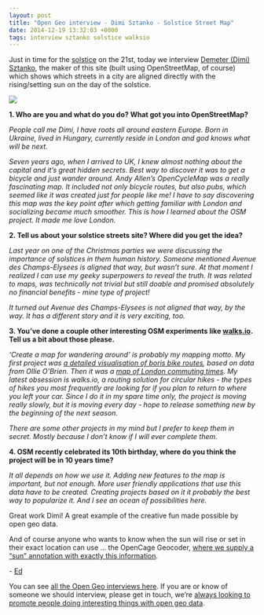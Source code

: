 ```yaml
--- 
layout: post
title: "Open Geo interview - Dimi Sztanko - Solstice Street Map"
date: 2014-12-19 13:32:03 +0000
tags: interview sztanko solstice walksio
---
```

Just in time for the [solstice](http://en.wikipedia.org/wiki/Solstice) on the 21st, today we interview [Demeter (Dimi) Sztanko](http://about.me/sztanko), the maker of this site (built using OpenStreetMap, of course) which shows which streets in a city are aligned directly with the rising/setting sun on the day of the solstice.

[![](/images/tumblr_inline_ngtx1hqpfJ1siukvl.png)](http://sztanko.github.io/solsticestreets/cities/london.html)

**1\. Who are you and what do you do? What got you into OpenStreetMap?**

_People call me Dimi, I have roots all around eastern Europe. Born in Ukraine, lived in Hungary, currently reside in London and god knows what will be next._

_Seven years ago, when I arrived to UK, I knew almost nothing about the capital and it’s great hidden secrets. Best way to discover it was to get a bicycle and just wander around. Andy Allen’s OpenCycleMap was a really fascinating map. It included not only bicycle routes, but also pubs, which seemed like it was created just for people like me! I have to say discovering this map was the key point after which getting familiar with London and socializing became much smoother. This is how I learned about the OSM project. It made me love London._

**2\. Tell us about your solstice streets site? Where did you get the idea?**

_Last year on one of the Christmas parties we were discussing the importance of solstices in them human history. Someone mentioned Avenue des Champs-Elysees is aligned that way, but wasn’t sure. At that moment I realized I can use my geeky superpowers to reveal the truth. It was related to maps, was technically not trivial but still doable and promised absolutely no financial benefits - mine type of project!_

_It turned out Avenue des Champs-Elysees is not aligned that way, by the way. It has a different story and it is very exciting, too._

**3\. You’ve done a couple other interesting OSM experiments like [walks.io](http://walks.io/). Tell us a bit about those please.**

_‘Create a map for wandering around’ is probably my mapping motto. My first project was [a detailed visualisation of boris bike routes](http://borisbikes.saltaku.com/), based on data from Ollie O'Brien. Then it was a [map of London commuting times](http://saltaku.com/). My latest obsession is walks.io, a routing solution for circular hikes - the types of hikes you most frequently are looking for if you plan to return to where you left your car. Since I do it in my spare time only, the project is moving really slowly, but it is moving every day - hope to release something new by the beginning of the next season._

_There are some other projects in my mind but I prefer to keep them in secret. Mostly because I don’t know if I will ever complete them._

**4\. OSM recently celebrated its 10th birthday, where do you think the project will be in 10 years time?**

_It all depends on how we use it. Adding new features to the map is important, but not enough. More user friendly applications that use this data have to be created. Creating projects based on it it probably the best way to popularize it. And I see an ocean of possibilities here._

<div class="cont group">

Great work Dimi! A great example of the creative fun made possible by open geo data. 

And of course anyone who wants to know when the sun will rise or set in their exact location can use … the OpenCage Geocoder, [where we supply a “sun” annotation with exactly this information](http://blog.opencagedata.com/post/102277416388/the-sun-also-rises-but-when-exactly). 

- [Ed](https://twitter.com/freyfogle) 

<span>You can see </span>[all the Open Geo interviews here](http://blog.opencagedata.com/tagged/interview)<span>. If you are or know of someone we should interview, please get in touch, we’re </span>[always looking to promote people doing interesting things with open geo data](http://blog.opencagedata.com/post/98139732993/call-for-open-geo-openstreetmap-interviewees)<span>. </span>

<span> </span>

</div>